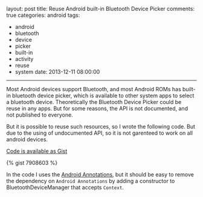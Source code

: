 layout: post
title: Reuse Android built-in Bluetooth Device Picker
comments: true
categories: android
tags:
  - android
  - bluetooth
  - device
  - picker
  - built-in
  - activity
  - reuse
  - system
date: 2013-12-11 08:00:00
---
Most Android devices support Bluetooth, and most Android ROMs has built-in bluetooth device picker, which is available to other system apps to select a bluetooth device. Theoretically the Bluetooth Device Picker could be reuse in any apps. But for some reasons, the API is not documented, and not published to everyone.

But it is possible to reuse such resources, so I wrote the following code. But due to the using of undocumented API, so it is not garenteed to work on all android devices.

[Code is available as Gist](https://gist.github.com/timnew/7908603)

{% gist 7908603 %}

In the code I uses the [Android Annotations](https://github.com/excilys/androidannotations), but it should be easy to remove the dependency on `Android Annotations` by adding a constructor to BluetoothDeviceManager that accepts `Context`.